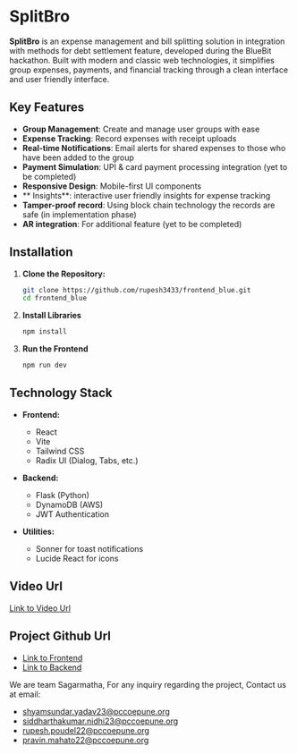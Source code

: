# SplitBro 

**SplitBro** is an expense management and bill splitting solution in integration with methods for debt settlement feature, developed during the BlueBit hackathon. Built with modern and classic web technologies, it simplifies group expenses, payments, and financial tracking through a clean interface and user friendly interface.

## Key Features 

- **Group Management**: Create and manage user groups with ease
- **Expense Tracking**: Record expenses with receipt uploads
- **Real-time Notifications**: Email alerts for shared expenses to those who have been added to the group
- **Payment Simulation**: UPI & card payment processing integration (yet to be completed)
- **Responsive Design**: Mobile-first UI components
- ** Insights**: interactive user friendly insights for expense tracking
- **Tamper-proof record**: Using block chain technology the records are safe (in implementation phase)
- **AR integration**: For additional feature (yet to be completed)

## Installation

1. **Clone the Repository:**

   ```sh
   git clone https://github.com/rupesh3433/frontend_blue.git
   cd frontend_blue
   ```
2. **Install Libraries**
   ```sh
   npm install
   ```
3. **Run the Frontend**
   ```sh
   npm run dev
   ```

## Technology Stack

- **Frontend:**  
  - React  
  - Vite  
  - Tailwind CSS  
  - Radix UI (Dialog, Tabs, etc.)
  
- **Backend:**  
  - Flask (Python)  
  - DynamoDB (AWS)  
  - JWT Authentication
    
- **Utilities:**  
  - Sonner for toast notifications  
  - Lucide React for icons

## Video Url
[Link to Video Url](https://drive.google.com/file/d/1VfvvrC9bY-PTc7TMtWM-yymD4IaiQeK5/view?usp=sharing)

## Project Github Url 
- [Link to Frontend](https://github.com/rupesh3433/frontend_blue)
- [Link to Backend](https://github.com/rupesh3433/backend_blue)

We are team Sagarmatha, For any inquiry regarding the project, Contact us at email: 
- shyamsundar.yadav23@pccoepune.org
- siddharthakumar.nidhi23@pccoepune.org
- rupesh.poudel22@pccoepune.org
- pravin.mahato22@pccoepune.org



